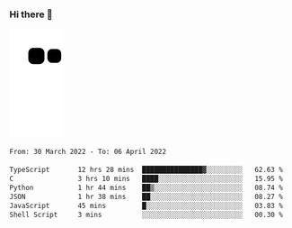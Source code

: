### Hi there 👋
![Alt text](https://raw.githubusercontent.com/romain22222/romain22222/output/github-contribution-grid-snake.svg)

<!--START_SECTION:waka-->

```text
From: 30 March 2022 - To: 06 April 2022

TypeScript       12 hrs 28 mins  ███████████████▓░░░░░░░░░   62.63 %
C                3 hrs 10 mins   ████░░░░░░░░░░░░░░░░░░░░░   15.95 %
Python           1 hr 44 mins    ██▒░░░░░░░░░░░░░░░░░░░░░░   08.74 %
JSON             1 hr 38 mins    ██░░░░░░░░░░░░░░░░░░░░░░░   08.27 %
JavaScript       45 mins         █░░░░░░░░░░░░░░░░░░░░░░░░   03.83 %
Shell Script     3 mins          ░░░░░░░░░░░░░░░░░░░░░░░░░   00.30 %
```

<!--END_SECTION:waka-->
<!--
**romain22222/romain22222** is a ✨ _special_ ✨ repository because its `README.md` (this file) appears on your GitHub profile.

Here are some ideas to get you started:

- 🔭 I’m currently working on ...
- 🌱 I’m currently learning ...
- 👯 I’m looking to collaborate on ...
- 🤔 I’m looking for help with ...
- 💬 Ask me about ...
- 📫 How to reach me: ...
- 😄 Pronouns: ...
- ⚡ Fun fact: ...
-->
